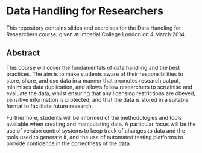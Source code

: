 Data Handling for Researchers
=============================

This repository contains slides and exercises for the Data Handling for Researchers course, given at Imperial College London on 4 March 2014.

Abstract
--------

This course will cover the fundamentals of data handling and the best practices. The aim is to make students aware of their responsibilities to store, share, and use data in a manner that promotes research output, minimises data duplication, and allows fellow researchers to scrutinise and evaluate the data, whilst ensuring that any licensing restrictions are obeyed, sensitive information is protected, and that the data is stored in a suitable format to facilitate future research.

Furthermore, students will be informed of the methodologies and tools available when creating and manipulating data. A particular focus will be the use of version control systems to keep track of changes to data and the tools used to generate it, and the use of automated testing platforms to provide confidence in the correctness of the data.
